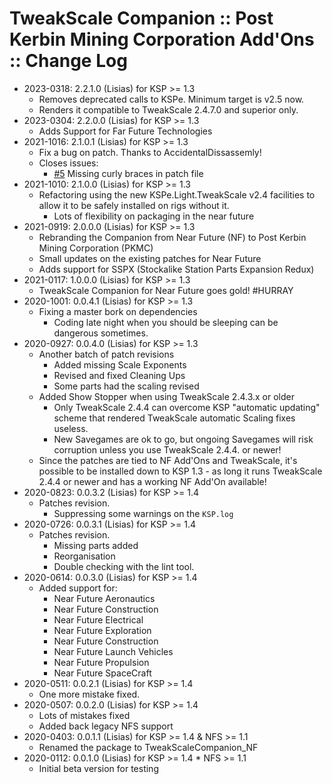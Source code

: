 # TweakScale Companion :: Post Kerbin Mining Corporation Add'Ons :: Change Log

* 2023-0318: 2.2.1.0 (Lisias) for KSP >= 1.3
	+ Removes deprecated calls to KSPe. Minimum target is v2.5 now.
	+ Renders it compatible to TweakScale 2.4.7.0 and superior only.
* 2023-0304: 2.2.0.0 (Lisias) for KSP >= 1.3
	+ Adds Support for Far Future Technologies
* 2021-1016: 2.1.0.1 (Lisias) for KSP >= 1.3
	+ Fix a bug on patch. Thanks to AccidentalDissassemly!
	+ Closes issues:
		- [#5](https://github.com/net-lisias-ksp/TweakScaleCompanion_PKMC/issues/5) Missing curly braces in patch file
* 2021-1010: 2.1.0.0 (Lisias) for KSP >= 1.3
	+ Refactoring using the new KSPe.Light.TweakScale v2.4 facilities to allow it to be safely installed on rigs without it.
		- Lots of flexibility on packaging in the near future
* 2021-0919: 2.0.0.0 (Lisias) for KSP >= 1.3
	+ Rebranding the Companion from Near Future (NF) to Post Kerbin Mining Corporation (PKMC) 
	+ Small updates on the existing patches for Near Future
	+ Adds support for SSPX (Stockalike Station Parts Expansion Redux)
* 2021-0117: 1.0.0.0 (Lisias) for KSP >= 1.3
	+ TweakScale Companion for Near Future goes gold! #HURRAY
* 2020-1001: 0.0.4.1 (Lisias) for KSP >= 1.3
	+ Fixing a master bork on dependencies
		- Coding late night when you should be sleeping can be dangerous sometimes. 
* 2020-0927: 0.0.4.0 (Lisias) for KSP >= 1.3
	+ Another batch of patch revisions
		- Added missing Scale Exponents
		- Revised and fixed Cleaning Ups
		- Some parts had the scaling revised
	+ Added Show Stopper when using TweakScale 2.4.3.x or older
		- Only TweakScale 2.4.4 can overcome KSP "automatic updating" scheme that rendered TweakScale automatic Scaling fixes useless.
		- New Savegames are ok to go, but ongoing Savegames will risk corruption unless you use TweakScale 2.4.4. or newer!
	+ Since the patches are tied to NF Add'Ons and TweakScale, it's possible to be installed down to KSP 1.3 - as long it runs TweakScale 2.4.4 or newer and has a working NF Add'On available!
* 2020-0823: 0.0.3.2 (Lisias) for KSP >= 1.4
	+ Patches revision.
		- Suppressing some warnings on the `KSP.log`
* 2020-0726: 0.0.3.1 (Lisias) for KSP >= 1.4
	+ Patches revision.
		- Missing parts added
		- Reorganisation
		- Double checking with the lint tool.
* 2020-0614: 0.0.3.0 (Lisias) for KSP >= 1.4
	+ Added support for:
		- Near Future Aeronautics 
		- Near Future Construction
		- Near Future Electrical
		- Near Future Exploration
		- Near Future Construction
		- Near Future Launch Vehicles
		- Near Future Propulsion
		- Near Future SpaceCraft
* 2020-0511: 0.0.2.1 (Lisias) for KSP >= 1.4
	+ One more mistake fixed.
* 2020-0507: 0.0.2.0 (Lisias) for KSP >= 1.4
	+ Lots of mistakes fixed
	+ Added back legacy NFS support 
* 2020-0403: 0.0.1.1 (Lisias) for KSP >= 1.4 & NFS >= 1.1
	+ Renamed the package to TweakScaleCompanion_NF
* 2020-0112: 0.0.1.0 (Lisias) for KSP >= 1.4 * NFS >= 1.1
	+ Initial beta version for testing
